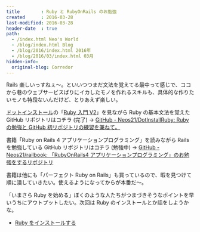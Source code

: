 ```yaml
---
title        : Ruby と RubyOnRails のお勉強
created      : 2016-03-28
last-modified: 2016-03-28
header-date  : true
path:
  - /index.html Neo's World
  - /blog/index.html Blog
  - /blog/2016/index.html 2016年
  - /blog/2016/03/index.html 03月
hidden-info:
  original-blog: Corredor
---
```


Rails 楽しいっすねぇ～。といいつつまだ文法を覚えてる最中って感じで、ココから巷のウェブサービスばりにイカしたモノを作れるスキルも、具体的な作りたいモノも特段ないんだけど、とりあえず楽しい。

[ドットインストール](http://dotinstall.com/)の「[Ruby 入門 V2](http://dotinstall.com/lessons/basic_ruby_v2)」を見ながら Ruby の基本文法を覚えた GitHub リポジトリはコチラ (完了) → [GitHub - Neos21/DotInstallRuby: Ruby の勉強と GitHub 初リポジトリの練習を兼ねて。](https://github.com/Neos21/dot-install-ruby)

書籍「Ruby on Rails 4 アプリケーションプログラミング」を読みながら Rails を勉強している GitHub リポジトリはコチラ (勉強中) → [GitHub - Neos21/railbook: 「RubyOnRails4 アプリケーションプログラミング」のお勉強をするリポジトリ](https://github.com/Neos21/railbook)

書籍は他にも「パーフェクト Ruby on Rails」も買っているので、暇を見つけて順に潰していきたい。使えるようになってからが本番だ～。

「いまさら Ruby を始める」ぼくのような人たちがつまづきそうなポイントを早いうちにアウトプットしたい。次回は Ruby のインストールとか話をしようかな。

- [Ruby をインストールする](/blog/2016/04/02-01.html)
